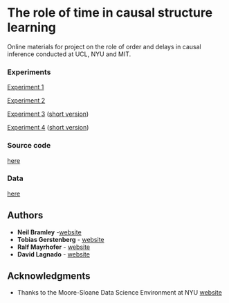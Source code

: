 # The role of time in causal structure learning

Online materials for project on the role of order and delays in causal inference conducted at UCL, NYU and MIT.

### Experiments

[Experiment 1](https://neilrbramley.com/experiments/cati/cati_2.html)

[Experiment 2](https://neilrbramley.com/experiments/cati/cati_5.html)

[Experiment 3](https://neilrbramley.com/experiments/cati/cati/cati_6/cati_6.html)
([short version](https://neilrbramley.com/experiments/cati/cati/cati_6/cati_6_short.html))

[Experiment 4](https://neilrbramley.com/experiments/cati/cati/cati_7/cati_7.html)
([short version](https://neilrbramley.com/experiments/cati/cati/cati_7/cati_7_short.html))

### Source code

[here](https://github.com/neilbramley/time_cause/tree/master/experiments)

### Data

[here](https://github.com/neilbramley/time_cause/tree/master/data)




## Authors

* **Neil Bramley** -[website](https://neilrbramley.com)
* **Tobias Gerstenberg** - [website](http://web.mit.edu/tger/www/)
* **Ralf Mayrhofer** - [website](https://www.psych.uni-goettingen.de/mayrhofer)
* **David Lagnado** - [website](http://www.ucl.ac.uk/lagnado-lab/david_lagnado.html)



## Acknowledgments

* Thanks to the Moore-Sloane Data Science Environment at NYU [website](https://cds.nyu.edu/mooresloan/)
